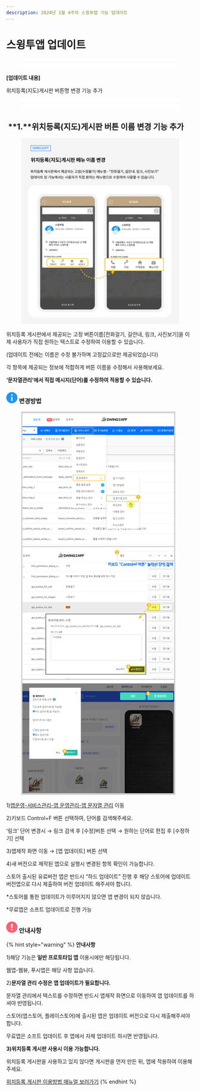 ```yaml
---
description: 2024년 1월 4주차 스윙투앱 기능 업데이트
---
```


# 스윙투앱 업데이트

<figure><img src=".gitbook/assets/구분선 (1) (1).PNG" alt=""><figcaption></figcaption></figure>

﻿**\[업데이트 내용]**

위치등록(지도)게시판 버튼명 변경 기능 추가

<figure><img src=".gitbook/assets/구분선 (1) (1).PNG" alt=""><figcaption></figcaption></figure>

## <img src="https://wp.swing2app.co.kr/wp-content/uploads/2018/09/%EB%8B%A8%EB%9D%BD1-1.png" alt="" data-size="line"> **1.**위치등록(지도)게시판 버튼 이름 변경 기능 추가

<figure><img src=".gitbook/assets/위치등록게시판업뎃.jpg" alt=""><figcaption></figcaption></figure>

위치등록 게시판에서 제공되는 고정 버튼이름\[전화걸기, 길안내, 링크, 사진보기]을 이제 사용자가 직접 원하는 텍스트로 수정하여 이용할 수 있습니다.&#x20;

(업데이트 전에는 이름은 수정 불가하며 고정값으로만 제공되었습니다)

각 항목에 제공되는 정보에 적합하게 버튼 이름을 수정해서 사용해보세요.&#x20;

**‘문자열관리’에서 직접 메시지(단어)를 수정하여 적용할 수 있습니다.**



### <img src=".gitbook/assets/info (4).png" alt="" data-size="line"> **변경방법**

<figure><img src=".gitbook/assets/문자열수정2.png" alt=""><figcaption></figcaption></figure>

1\)[앱운영-서비스관리-앱 운영관리-앱 문자열 관리](https://www.swing2app.co.kr/view/app\_resourecs\_manager) 이동

2\)키보드 Control+F 버튼 선택하여, 단어를 검색해주세요.

‘링크’ 단어 변경시 → 링크 검색 후 \[수정]버튼 선택 → 원하는 단어로 편집 후 \[수정하기] 선택

3\)앱제작 화면 이동 → \[앱 업데이트] 버튼 선택

4\)새 버전으로 제작된 앱으로 실행시 변경된 항목 확인이 가능합니다.

스토어 출시된 유료버전 앱은 반드시 “하드 업데이트” 진행 후 해당 스토어에 업데이트 버전앱으로 다시 제출하여 버전 업데이트 해주셔야 합니다.

\*스토어를 통한 업데이트가 이루어지지 않으면 앱 변경이 되지 않습니다.

\*무료앱은 소프트 업데이트로 진행 가능



### <img src=".gitbook/assets/warning-(2) (1) (1).png" alt="" data-size="line"> 안내사항

{% hint style="warning" %}
**안내사항**

1\)해당 기능은 **일반 프로토타입 앱** 이용시에만 해당됩니다.&#x20;

웹앱-웹뷰, 푸시앱은 해당 사항 없습니다.

2\)**문자열 관리 수정은 앱 업데이트가 필요합니다.**

문자열 관리에서 텍스트를 수정하면 반드시 앱제작 화면으로 이동하여 앱 업데이트를 하셔야 반영됩니다. &#x20;

스토어(앱스토어, 플레이스토어)에 출시된 앱은 업데이트 버전으로 다시 제출해주셔야 합니다.&#x20;

무료앱은 소프트 업데이트 후 앱에서 자체 업데이트 하시면 반영됩니다.&#x20;

**3)위치등록 게시판 사용시 이용 가능합니다.**

위치등록 게시판을 사용하고 있지 않다면 게시판을 먼저 만든 뒤, 앱에 적용하여 이용해주세요.

[위치등록 게시판 이용방법 매뉴얼 보러가기](https://documentation.swing2app.co.kr/manual/appmanage/board/map-board)&#x20;
{% endhint %}

